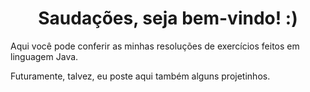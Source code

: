 <h1 style="text-align: center;">Saudações, seja bem-vindo! :)</h1>

<p>Aqui você pode conferir as minhas resoluções de exercícios feitos em linguagem Java.</p>
<p>Futuramente, talvez, eu poste aqui também alguns projetinhos.</p>
